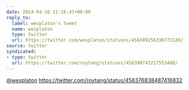 ```yaml
---
date: 2014-04-16 11:16:47+00:00
reply_to:
  label: wesplaton's tweet
  name: wesplaton
  type: twitter
  url: https://twitter.com/wesplaton/statuses/456389256336773120/
source: twitter
syndicated:
- type: twitter
  url: https://twitter.com/roytang/statuses/456390743217553408/
---
```


[@wesplaton](https://twitter.com/wesplaton/) https://twitter.com/roytang/status/456376838487416832